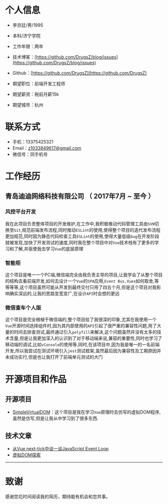 
# 个人信息

 - 李京廷/男/1995
 - 本科/济宁学院
 - 工作年限：两年
 - 技术博客：[https://github.com/DrugsZ/blog/issues](https://github.com/DrugsZ/blog/issues)
 - Github：[https://github.com/DrugsZ](https://github.com/DrugsZ) 

 - 期望职位：前端开发工程师
 - 期望薪资：税前月薪15k
 - 期望城市：杭州


# 联系方式

- 手机：13375425321
- Email：z1033849617@gmail.com 
- 微信号：同手机号


# 工作经历

## 青岛迪迪网络科技有限公司 （ 2017年7月 ~ 至今 ）

### 风控平台开发 
我在此项目负责整体项目的开发维护,在工作中,我积极推动代码管理工具由`SVN`切换至`Git`,规范前端发布流程,同时推动`ESLint`的使用,使得整个项目的迭代发布流程更加规范,同时因为静态代码检查工具`ESLint`的使用,使得大量低级`bug`在开发阶段就被发现,加快了开发测试的速度,同时我在整个项目中对`Vue`技术栈有了更多的学习和了解,并驱使我去学习`Vue`的底层原理


### 智能柜

  这个项目是唯一一个PC端,微信端完全由我负责主导的项目,让我学会了从整个项目的结构去看前端开发,如何去设计一个`Vue`的`SPA`应用,`Event Bus,Vuex`如何取舍,等等等等,这个项目虽然可能从开发到最终交付只用了四五个月,但是这个项目对我影响确实深远的,让我的思路变宽变广,在设计`API`时会想的更远

### 微信查车个人版 
这个项目是完全根植于微信端的,整个项目给了我很深的印象,尤其在我使用一个`Vue`开源时间选择组件时,因为其内部使用的`API`引起了很严重的兼容性问题,用了大量的时间去排查测试,最终通过引入`polyfill`来解决,这个问题虽然并没有太多的技术含量,但是让我更加深入的认识到了对于移动端来说,兼容的重要性,同时也学习了移动端的调试,比如`vConsole`的使用等,同时,在该项目中,因为我是唯一的一名前端开发,所以我尝试在测试环境引入`jest`测试框架,虽然最后因为兼容性及工期原因并未成功实行,但是也让我打开了前端单元测试的大门




  
# 开源项目和作品
## 开源项目

  - [SimpleVirtualDOM](https://github.com/DrugsZ/SimpleVirtualDOM)：这个项目是我在学习`Vue`原理时去仿写的虚拟DOM程序,虽然是仿写,但是让我从中学习到了很多东西.

## 技术文章

- [从Vue next-tick中谈一谈JavaScript Event Loop](https://github.com/DrugsZ/blog/issues/4)
- [虚拟DOM探索](https://github.com/DrugsZ/blog/issues/6) 
    
    
---      


# 致谢
感谢您花时间阅读我的简历，期待能有机会和您共事。
    
    
